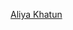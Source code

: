 <a href="https://htmlpreview.github.io/?https://raw.githubusercontent.com/Asikurbd/Application-Copy/refs/heads/main/ALIYA%20KHATUN.html"> Aliya Khatun </a>
